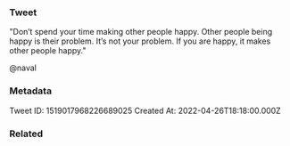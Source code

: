### Tweet
"Don’t spend your time making other people happy. Other people being happy is their problem. It’s not your problem. If you are happy, it makes other people happy."

@naval

### Metadata
Tweet ID: 1519017968226689025
Created At: 2022-04-26T18:18:00.000Z

### Related

